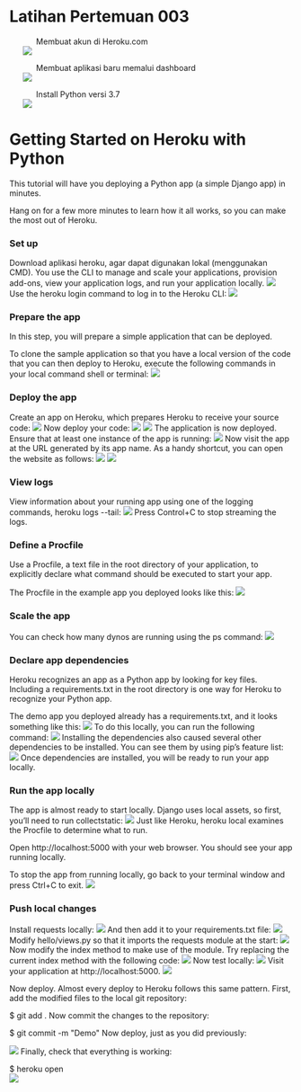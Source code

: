 <h1>Latihan Pertemuan 003</h1>

<ol>
<ul>Membuat akun di Heroku.com</ul>
<img src=lat/heroku5.png>
<ul>Membuat aplikasi baru memalui dashboard</ul>
<img src=lat/createnewapp.png>
<ul>Install Python versi 3.7</ul>
<img src=lat/python.png>
</ol>
<h1>Getting Started on Heroku with Python</h1>
This tutorial will have you deploying a Python app (a simple Django app) in minutes.

Hang on for a few more minutes to learn how it all works, so you can make the most out of Heroku.
<h3>Set up</h3>
Download aplikasi heroku, agar dapat digunakan lokal (menggunakan CMD). You use the CLI to manage and scale your applications, provision add-ons, view your application logs, and run your application locally.
<img src=lat/cliheroku.png>
<br>
Use the heroku login command to log in to the Heroku CLI:
<img src=lat/login.png>
<h3>Prepare the app</h3>
In this step, you will prepare a simple application that can be deployed.

To clone the sample application so that you have a local version of the code that you can then deploy to Heroku, execute the following commands in your local command shell or terminal:
<img src=lat/clone.png>
<h3>Deploy the app</h3>
Create an app on Heroku, which prepares Heroku to receive your source code:
<img src=lat/Screenshot_1.png>
Now deploy your code:
<img src=lat/Screenshot_2.png>
<img src=lat/Screenshot_3.png>
The application is now deployed. Ensure that at least one instance of the app is running:
<img src=lat/Screenshot_4.png>
Now visit the app at the URL generated by its app name. As a handy shortcut, you can open the website as follows:
<img src=lat/Screenshot_5.png>
<img src=lat/Screenshot_6.png>
<h3>View logs</h3>
View information about your running app using one of the logging commands, heroku logs --tail:
<img src=lat/Screenshot_7.png>
Press Control+C to stop streaming the logs.
<h3>Define a Procfile</h3>
Use a Procfile, a text file in the root directory of your application, to explicitly declare what command should be executed to start your app.

The Procfile in the example app you deployed looks like this:
<img src=lat/procfile.png>
<h3>Scale the app</h3>
You can check how many dynos are running using the ps command:
<img src=lat/Screenshot_8.png>
<h3>Declare app dependencies</h3>
Heroku recognizes an app as a Python app by looking for key files. Including a requirements.txt in the root directory is one way for Heroku to recognize your Python app.

The demo app you deployed already has a requirements.txt, and it looks something like this:
<img src=lat/req.png>
To do this locally, you can run the following command:
<img src=lat/Screenshot_11.png>
Installing the dependencies also caused several other dependencies to be installed. You can see them by using pip’s feature list:
<img src=lat/Screenshot_12.png>
Once dependencies are installed, you will be ready to run your app locally.
<h3>Run the app locally</h3>
The app is almost ready to start locally. Django uses local assets, so first, you’ll need to run collectstatic:
<img src=lat/local.png>
Just like Heroku, heroku local examines the Procfile to determine what to run.

Open http://localhost:5000 with your web browser. You should see your app running locally.

To stop the app from running locally, go back to your terminal window and press Ctrl+C to exit.
<img src=lat/Screenshot_13.png>

<h3>Push local changes</h3>
Install requests locally:
<img src=lat/requests.png>
And then add it to your requirements.txt file:
<img src=lat/reqs.png>
Modify hello/views.py so that it imports the requests module at the start:
<img src=lat/views.png>
Now modify the index method to make use of the module. Try replacing the current index method with the following code:
<img src=lat/index.png>
Now test locally:
<img src=lat/locals.png>
Visit your application at http://localhost:5000. 
<img src=lat/Screenshot_15.png>

Now deploy. Almost every deploy to Heroku follows this same pattern. First, add the modified files to the local git repository:

$ git add .
Now commit the changes to the repository:

$ git commit -m "Demo"
Now deploy, just as you did previously:

<img src=lat/Screenshot_17.png>
Finally, check that everything is working:

$ heroku open <br>
<img src=lat/Screenshot_16.png>